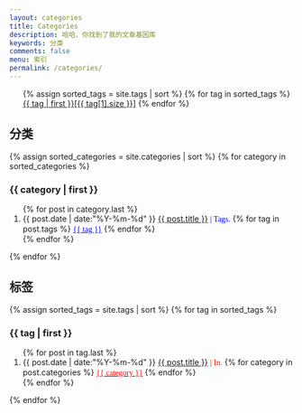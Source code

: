 ```yaml
---
layout: categories
title: Categories
description: 哈哈，你找到了我的文章基因库
keywords: 分类
comments: false
menu: 索引
permalink: /categories/
---
```


<section class="container posts-content">
<div id="blog-tags">
  <ul class="list-group">
    {% assign sorted_tags = site.tags | sort %}
    {% for tag in sorted_tags %}
    <!-- <li class="list-group-item"> -->
    <a href="#{{ tag[0] }}">{{ tag | first }}[{{ tag[1].size }}]</a>
    <!-- <span class="badge">{{ tag[1].size }}</span> -->
    <!-- </li> -->
    {% endfor %}
  </ul>
</div>

<p><h2>分类</h2></p>
{% assign sorted_categories = site.categories | sort %}
{% for category in sorted_categories %}
<h3>{{ category | first }}</h3>
<ol class="posts-list" id="{{ category[0] }}">
{% for post in category.last %}
<li class="posts-list-item">
<span class="posts-list-meta">{{ post.date | date:"%Y-%m-%d" }}</span>
<a class="posts-list-name" href="{{ site.url }}{{ post.url }}">{{ post.title }}</a>
<font face="consolas" color="#00F"> | Tags.</font> 
{% for tag in post.tags %}
<a class="posts-tag" href="#tag{{tag}}"><font face="consolas" color="#00F">{{ tag }}</font></a>
{% endfor %}
</li>
{% endfor %}
</ol>
{% endfor %}
<!-- ================================================================================== -->
<p><h2>标签</h2></p>
{% assign sorted_tags = site.tags | sort %}
{% for tag in sorted_tags %}
<h3>{{ tag | first }}</h3>
<ol class="posts-list" id="tag{{tag[0]}}">
{% for post in tag.last %}
<li class="posts-list-item">
<span class="posts-list-meta">{{ post.date | date:"%Y-%m-%d" }}</span>
<a class="posts-list-name" href="{{ site.url }}{{ post.url }}">{{ post.title }}</a>
<font face="consolas" color="#FF0000"> | In.</font> 
{% for category in post.categories %}
<a class="posts-category" href="#{{category}}"><font face="consolas" color="#FF0000">{{ category }}</font></a>
{% endfor %}
</li>
{% endfor %}
</ol>
{% endfor %}

</section>
<!-- /section.content -->
